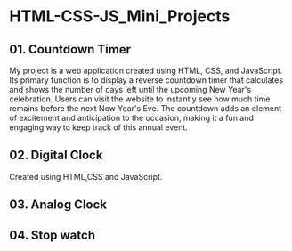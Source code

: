 # HTML-CSS-JS_Mini_Projects

## 01. Countdown Timer
My project is a web application created using HTML, CSS, and JavaScript. Its primary function is to display a reverse countdown timer that calculates and shows the number of days left until the upcoming New Year's celebration. Users can visit the website to instantly see how much time remains before the next New Year's Eve. The countdown adds an element of excitement and anticipation to the occasion, making it a fun and engaging way to keep track of this annual event.

## 02. Digital Clock
Created using HTML,CSS and JavaScript.

## 03. Analog Clock

## 04. Stop watch